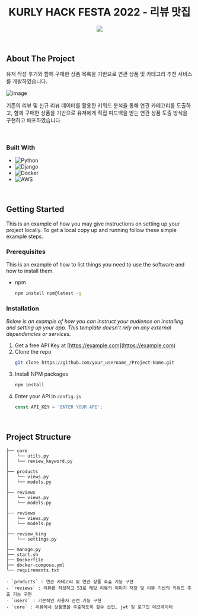 <h1 align="center">KURLY HACK FESTA 2022 - 리뷰 맛집</h1>
<p align="center"><img src="https://user-images.githubusercontent.com/75832544/186341537-be7f66ae-113e-47cc-8006-8539e74a69d7.png"></p>




<br>



<!-- ABOUT THE PROJECT -->
## About The Project

유저 작성 후기와 함께 구매한 상품 목록을 기반으로 연관 상품 및 카테고리 추천 서비스를 개발하였습니다.

![image](https://user-images.githubusercontent.com/75832544/186337409-a8a8f909-962a-40b3-b7c9-3d775a117f1c.png)

기존의 리뷰 및 신규 리뷰 데이터를 활용한 키워드 분석을 통해 연관 카테고리를 도출하고, 함께 구매한 상품을 기반으로 유저에게 직접 피드백을 받는 연관 상품 도출 방식을 구현하고 배포하였습니다.

<br>



### Built With

- ![Python](https://img.shields.io/badge/python-3670A0?style=for-the-badge&logo=python&logoColor=ffdd54)
- ![Django](https://img.shields.io/badge/django-%23092E20.svg?style=for-the-badge&logo=django&logoColor=white)
- ![Docker](https://img.shields.io/badge/docker-%230db7ed.svg?style=for-the-badge&logo=docker&logoColor=white)
- ![AWS](https://img.shields.io/badge/AWS-%23FF9900.svg?style=for-the-badge&logo=amazon-aws&logoColor=white)

<br>

<!-- GETTING STARTED -->
## Getting Started

This is an example of how you may give instructions on setting up your project locally.
To get a local copy up and running follow these simple example steps.

### Prerequisites

This is an example of how to list things you need to use the software and how to install them.
* npm
  ```sh
  npm install npm@latest -g
  ```

### Installation

_Below is an example of how you can instruct your audience on installing and setting up your app. This template doesn't rely on any external dependencies or services._

1. Get a free API Key at [https://example.com](https://example.com)
2. Clone the repo
   ```sh
   git clone https://github.com/your_username_/Project-Name.git
   ```
3. Install NPM packages
   ```sh
   npm install
   ```
4. Enter your API in `config.js`
   ```js
   const API_KEY = 'ENTER YOUR API';
   ```



<br>

<!-- Project Structure -->
## Project Structure
```
├── core
│   └── utils.py
│   └── review_keyword.py
│
├── products
│   └── views.py
│   └── models.py
│
├── reviews
│   └── views.py
│   └── models.py
│
├── reviews
│   └── views.py
│   └── models.py
│
├── review_king
│   └── settings.py
│
├── manage.py
├── start.sh
├── Dockerfile
├── docker-compose.yml
└── requirements.txt

- `products` : 연관 카테고리 및 연관 상품 추출 기능 구현
- `reviews` : 리뷰를 작성하고 S3로 해당 리뷰의 이미지 저장 및 리뷰 기반의 키워드 추출 기능 구현
- `users` : 기본적인 사용자 관련 기능 구현
- `core` : 리뷰에서 상품명을 추출하도록 함수 선언, jwt 및 로그인 데코레이터 
